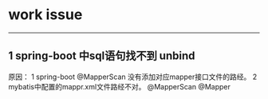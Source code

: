 # work issue

-------------
## 1 spring-boot 中sql语句找不到 unbind
原因：
1 spring-boot @MapperScan 没有添加对应mapper接口文件的路经。
2 mybatis中配置的mappr.xml文件路经不对。
@MapperScan
@Mapper